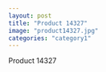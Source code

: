 ```yaml
---
layout: post
title: "Product 14327"
image: "product14327.jpg"
categories: "category1"
---
```

Product 14327

